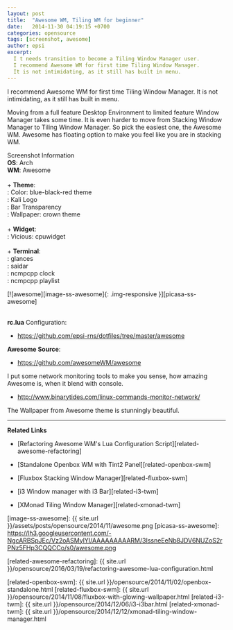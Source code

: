 ```yaml
---
layout: post
title:  "Awesome WM, Tiling WM for beginner"
date:   2014-11-30 04:19:15 +0700
categories: opensource
tags: [screenshot, awesome]
author: epsi
excerpt:
  I t needs transition to become a Tiling Window Manager user.
  I recommend Awesome WM for first time Tiling Window Manager.
  It is not intimidating, as it still has built in menu.
---
```


I recommend Awesome WM for first time Tiling Window Manager.
It is not intimidating, as it still has built in menu.

Moving from a full feature Desktop Environment
to limited feature Window Manager takes some time.
It is even harder to move from Stacking Window Manager
to Tiling Window Manager. So pick the easiest one, the Awesome WM.
Awesome has floating option to make you feel like you are in stacking WM.

<div class="sectionbox">
  <div class="sectionbox-heading">
    Screenshot Information
  </div>
  <div class="sectionbox-body">
    <div>
<strong>OS</strong>: Arch<br/> 
<strong>WM</strong>: Awesome<br/>
<br/>
+ <strong>Theme</strong>:<br/>
: Color: blue-black-red theme<br/>
: Kali Logo<br/>
: Bar Transparency<br/>
: Wallpaper: crown theme<br/>
<br/>
+ <strong>Widget</strong>:<br/>
: Vicious: cpuwidget<br/>
<br/>
+ <strong>Terminal</strong>:<br/>
: glances<br/>
: saidar<br/>
: ncmpcpp clock<br/>
: ncmpcpp playlist
    </div>
  </div>
</div>


[![awesome][image-ss-awesome]{: .img-responsive }][picasa-ss-awesome]
<br/><br/>


**rc.lua** Configuration:

* <https://github.com/epsi-rns/dotfiles/tree/master/awesome>

**Awesome Source**:

* <https://github.com/awesomeWM/awesome>


I put some network monitoring tools to make you sense,
how amazing Awesome is, when it blend with console.

* <http://www.binarytides.com/linux-commands-monitor-network/>

The Wallpaper from Awesome theme is stunningly beautiful.

-- -- --

**Related Links**

* [Refactoring Awesome WM's Lua Configuration Script][related-awesome-refactoring]

* [Standalone Openbox WM with Tint2 Panel][related-openbox-swm]

* [Fluxbox Stacking Window Manager][related-fluxbox-swm]

* [i3 Window manager with i3 Bar][related-i3-twm]

* [XMonad Tiling Window Manager][related-xmonad-twm]

[//]: <> ( -- -- -- links below -- -- -- )

[image-ss-awesome]: {{ site.url }}/assets/posts/opensource/2014/11/awesome.png
[picasa-ss-awesome]: https://lh3.googleusercontent.com/-NgcARBSpJEc/Vz2oASMylYI/AAAAAAAAARM/3IssneEeNb8JDV6NUZoS2rPNz5FHp3CQQCCo/s0/awesome.png

[related-awesome-refactoring]: {{ site.url }}/opensource/2016/03/19/refactoring-awesome-lua-configuration.html

[related-openbox-swm]: {{ site.url }}/opensource/2014/11/02/openbox-standalone.html
[related-fluxbox-swm]: {{ site.url }}/opensource/2014/11/08/fluxbox-with-glowing-wallpaper.html
[related-i3-twm]: {{ site.url }}/opensource/2014/12/06/i3-i3bar.html
[related-xmonad-twm]: {{ site.url }}/opensource/2014/12/12/xmonad-tiling-window-manager.html
